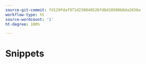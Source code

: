 ```yaml
---
source-git-commit: fd129fdaf971d230840526fd8d10500b8da2656e
workflow-type: ht
source-wordcount: '1'
ht-degree: 100%

---
```

# Snippets
